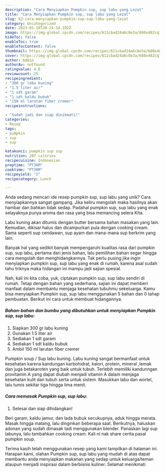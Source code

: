 ```yaml
---
description: "Cara Menyiapkan Pumpkin sup, sup labu yang Lezat"
title: "Cara Menyiapkan Pumpkin sup, sup labu yang Lezat"
slug: 62-cara-menyiapkan-pumpkin-sup-sup-labu-yang-lezat
category: Uncategorized
date: 2023-01-18T20:24:14.192Z
image: https://img-global.cpcdn.com/recipes/611cbad24a6c8e3a/680x482cq70/pumpkin-sup-sup-labu-foto-resep-utama.jpg
hideToc: false
enableToc: true
enableTocContent: false
thumbnail: https://img-global.cpcdn.com/recipes/611cbad24a6c8e3a/680x482cq70/pumpkin-sup-sup-labu-foto-resep-utama.jpg
cover: https://img-global.cpcdn.com/recipes/611cbad24a6c8e3a/680x482cq70/pumpkin-sup-sup-labu-foto-resep-utama.jpg
author: Admin
authorAv: notfound
ratingvalue: 4.6
reviewcount: 25
recipeingredient:
- "300 gr labu kuning"
- "1.5 liter air"
- "1 sdt garam"
- "1 sdt kaldu bubuk"
- "150 ml larutan fiber cremer"
recipeinstructions:

- "Sudah jadi dan siap dinikmati!"
categories:
- Resep
tags:
- pumpkin
- sup
- sup

katakunci: pumpkin sup sup 
nutrition: 207 calories
recipecuisine: Indonesian
preptime: "PT36M"
cooktime: "PT30M"
recipeyield: "2"
recipecategory: Lunch

---
```





Anda sedang mencari ide resep pumpkin sup, sup labu yang unik? Cara menyiapkannya sangat gampang. Jika keliru mengolah maka hasilnya akan hambar dan bahkan tidak sedap. Padahal pumpkin sup, sup labu yang enak selayaknya punya aroma dan rasa yang bisa memancing selera Kita.





Labu kuning akan ditumis dengan butter bersama bahan masakan yang lain. Kemudian, dikisar halus dan dicampurkan pula dengan cooking cream. Sama seperti sup cendawan, sup ayam dan mana-mana sup berkrim yang lain.

Banyak hal yang sedikit banyak mempengaruhi kualitas rasa dari pumpkin sup, sup labu, pertama dari jenis bahan, lalu pemilihan bahan segar hingga cara mengolah dan menghidangkannya. Tak perlu pusing jika ingin menyiapkan pumpkin sup, sup labu yang enak di rumah, karena asal sudah tahu triknya maka hidangan ini mampu jadi sajian spesial.






Nah, kali ini kita coba, yuk, ciptakan pumpkin sup, sup labu sendiri di rumah. Tetap dengan bahan yang sederhana, sajian ini dapat memberi manfaat dalam membantu menjaga kesehatan tubuhmu sekeluarga. Kamu bisa menyiapkan Pumpkin sup, sup labu menggunakan 5 bahan dan 0 tahap pembuatan. Berikut ini cara untuk membuat hidangannya.

<!--inarticleads1-->

##### Bahan-bahan dan bumbu yang dibutuhkan untuk menyiapkan Pumpkin sup, sup labu:

1. Siapkan 300 gr labu kuning
1. Gunakan 1.5 liter air
1. Sediakan 1 sdt garam
1. Sediakan 1 sdt kaldu bubuk
1. Ambil 150 ml larutan fiber cremer


Pumpkin soup / Sup labu kuning. Labu kuning sangat bermanfaat untuk kesehatan karena kandungan karbohidrat, kalori, protein, mineral ,lemak dan juga betakaroten yang baik untuk tubuh. Terlebih memiliki kandunngan provitamin A yang dapat diubah menjadi vitamin A dalam menjaga kesehatan kulit dan tubuh serta untuk sistem. Masukkan labu dan wortel, lalu tumis sekitar tiga hingga lima menit. 

<!--inarticleads2-->

##### Cara memasak Pumpkin sup, sup labu:


1. Selesai dan siap dihidangkan!

Beri garam, kaldu jamur, dan lada bubuk secukupnya, aduk hingga merata. Masak hingga matang, lalu dinginkan beberapa saat. Berikutnya, haluskan adonan yang sudah dimasak tadi menggunakan blender. Panaskan lagi sup labunya, lalu tambahkan cooking cream. Kali ni nak share cerita pasal pumpkin soup. 

Terima kasih telah menggunakan resep yang kami tampilkan di halaman ini. Harapan kami, olahan Pumpkin sup, sup labu yang mudah di atas dapat membantu anda menyiapkan makanan yang sedap untuk keluarga/teman ataupun menjadi inspirasi dalam berbisnis kuliner. Selamat menikmati
